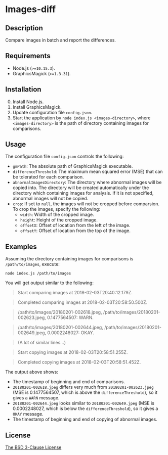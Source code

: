 # Images-diff #

## Description ##

Compare images in batch and report the differences.

## Requirements ##

* Node.js (`>=10.15.3`).
* GraphicsMagick (`>=1.3.31`).

## Installation ##

0. Install Node.js.
1. Install GraphicsMagick.
2. Update configuration file `config.json`.
3. Start the application by `node index.js <images-directory>`, where `<images-directory>` is the path of directory containing images for comparisons.

## Usage ##

The configuration file `config.json` controls the following:

* `gmPath`: The absolute path of GraphicsMagick executable.
* `differenceThreshold`: The maximum mean squared error (MSE) that can be tolerated for each comparison.
* `abnormalImagesDirectory`: The directory where abnormal images will be copied into. The directory will be created automatically under the directory which containing images for analysis. If it is not specified, abnormal images will not be copied.
* `crop`: If set to `null`, the images will not be cropped before comparsion. To crop the images, specify the following:
    * `width`: Width of the cropped image.
    * `height`: Height of the cropped image.
    * `offsetX`: Offset of location from the left of the image.
    * `offsetY`: Offset of location from the top of the image.

## Examples ##

Assuming the directory containing images for comparisons is `/path/to/images`, execute:

`node index.js /path/to/images`

You will get output similar to the following:

> Start comparing images at 2018-02-03T20:40:12.179Z.

> Completed comparing images at 2018-02-03T20:58:50.500Z.

> /path/to/images/20180201-002618.jpeg, /path/to/images/20180201-002623.jpeg, 0.1477564507: WARN.

> /path/to/images/20180201-002644.jpeg, /path/to/images/20180201-002649.jpeg, 0.0002248027: OKAY.

> (A lot of similar lines...)

> Start copying images at 2018-02-03T20:58:51.255Z.

> Completed copying images at 2018-02-03T20:58:51.452Z.

The output above shows:

* The timestamp of beginning and end of comparisons.
* `20180201-002618.jpeg` differs very much from `20180201-002623.jpeg` (MSE is 0.1477564507, which is above the `differenceThreshold`), so it gives a `WARN` message.
* `20180201-002644.jpeg` looks similar to `20180201-002649.jpeg` (MSE is 0.0002248027, which is below the `differenceThreshold`), so it gives a `OKAY` message.
* The timestamp of beginning and end of copying of abnormal images.

## License ##

[The BSD 3-Clause License](http://opensource.org/licenses/BSD-3-Clause)
